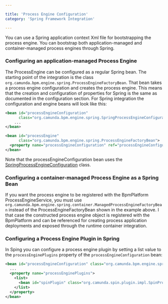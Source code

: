 ```yaml
---

title: 'Process Engine Configuration'
category: 'Spring Framework Integration'

---
```


You can use a Spring application context Xml file for bootstrapping the process engine. You can bootstrap both application-managed and container-managed process engines through Spring.

### Configuring an application-managed Process Engine

The ProcessEngine can be configured as a regular Spring bean. The starting point of the integration is the class `org.camunda.bpm.engine.spring.ProcessEngineFactoryBean`. That bean takes a process engine configuration and creates the process engine. This means that the creation and configuration of properties for Spring is the same as documented in the configuration section. For Spring integration the configuration and engine beans will look like this:

```xml
<bean id="processEngineConfiguration"
      class="org.camunda.bpm.engine.spring.SpringProcessEngineConfiguration">
    ...
</bean>

<bean id="processEngine"
      class="org.camunda.bpm.engine.spring.ProcessEngineFactoryBean">
  <property name="processEngineConfiguration" ref="processEngineConfiguration" />
</bean>
```


Note that the processEngineConfiguration bean uses the <a href="ref:/api-references/javadoc/?org/camunda/bpm/engine/spring/SpringProcessEngineConfiguration.html">SpringProcessEngineConfiguration</a> class.

### Configuring a container-managed Process Engine as a Spring Bean

If you want the process engine to be registered with the BpmPlatform ProcessEngineService, you must use `org.camunda.bpm.engine.spring.container.ManagedProcessEngineFactoryBean` instead of the ProcessEngineFactoryBean shown in the example above. I that case the constructed process engine object is registered with the BpmPlatform and can be referenced for creating process application deployments and exposed through the runtime container integration.

### Configuring a Process Engine Plugin in Spring

In Sping you can configure a process engine plugin by setting a list value to the
`processEnginePlugins` property of the `processEngineConfiguration` bean:

```xml
<bean id="processEngineConfiguration" class="org.camunda.bpm.engine.spring.SpringProcessEngineConfiguration">
  ...
  <property name="processEnginePlugins">
    <list>
      <bean id="spinPlugin" class="org.camunda.spin.plugin.impl.SpinProcessEnginePlugin" />
    </list>
  </property>
</bean>
```

